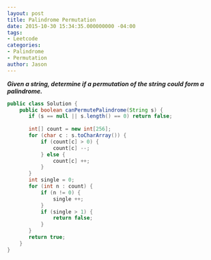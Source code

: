 ```yaml
---
layout: post
title: Palindrome Permutation
date: 2015-10-30 15:34:35.000000000 -04:00
tags:
- Leetcode
categories:
- Palindrome
- Permutation
author: Jason
---
```

<p><strong><em>Given a string, determine if a permutation of the string could form a palindrome.</em></strong></p>


``` java
public class Solution {
    public boolean canPermutePalindrome(String s) {
       if (s == null || s.length() == 0) return false;
       
       int[] count = new int[256];
       for (char c : s.toCharArray()) {
           if (count[c] > 0) {
               count[c] --;
           } else {
               count[c] ++; 
           }
       }
       int single = 0;
       for (int n : count) {
           if (n != 0) {
               single ++;
           }
           if (single > 1) {
               return false;
           }
       }
       return true;
    }
}
```
